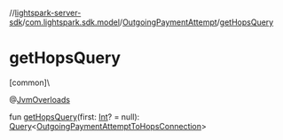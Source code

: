 //[lightspark-server-sdk](../../../index.md)/[com.lightspark.sdk.model](../index.md)/[OutgoingPaymentAttempt](index.md)/[getHopsQuery](get-hops-query.md)

# getHopsQuery

[common]\

@[JvmOverloads](https://kotlinlang.org/api/latest/jvm/stdlib/kotlin.jvm/-jvm-overloads/index.html)

fun [getHopsQuery](get-hops-query.md)(first: [Int](https://kotlinlang.org/api/latest/jvm/stdlib/kotlin/-int/index.html)? = null): [Query](../../com.lightspark.sdk.requester/-query/index.md)&lt;[OutgoingPaymentAttemptToHopsConnection](../-outgoing-payment-attempt-to-hops-connection/index.md)&gt;
